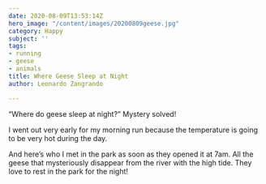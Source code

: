 ```yaml
---
date: 2020-08-09T13:53:14Z
hero_image: "/content/images/20200809geese.jpg"
category: Happy
subject: ''
tags:
- running
- geese
- animals
title: Where Geese Sleep at Night
author: Leonardo Zangrando

---
```

“Where do geese sleep at night?” Mystery solved!

I went out very early for my morning run because the temperature is going to be very hot during the day.

And here’s who I met in the park as soon as they opened it at 7am. All the geese that mysteriously disappear from the river with the high tide. They love to rest in the park for the night!